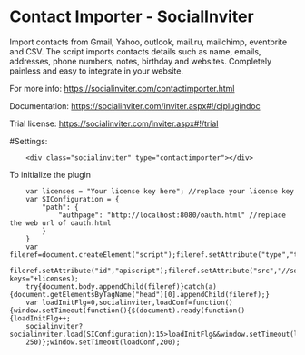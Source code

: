 # Contact Importer - SocialInviter
Import contacts from Gmail, Yahoo, outlook, mail.ru, mailchimp, eventbrite and CSV. The script imports contacts details such as name, emails, addresses, phone numbers, notes, birthday and websites. Completely painless and easy to integrate in your website.

For more info: https://socialinviter.com/contactimporter.html

Documentation: https://socialinviter.com/inviter.aspx#!/ciplugindoc

Trial license: https://socialinviter.com/inviter.aspx#!/trial


#Settings:

```
    <div class="socialinviter" type="contactimporter"></div>
```

To initialize the plugin

```
    var licenses = "Your license key here"; //replace your license key
    var SIConfiguration = {
        "path": {
            "authpage": "http://localhost:8080/oauth.html" //replace the web url of oauth.html
        }
    }
    var fileref=document.createElement("script");fileref.setAttribute("type","text/javascript");
    fileref.setAttribute("id","apiscript");fileref.setAttribute("src","//socialinviter.com/all.js?keys="+licenses);
    try{document.body.appendChild(fileref)}catch(a){document.getElementsByTagName("head")[0].appendChild(fileref);}
    var loadInitFlg=0,socialinviter,loadConf=function(){window.setTimeout(function(){$(document).ready(function(){loadInitFlg++;
    socialinviter?socialinviter.load(SIConfiguration):15>loadInitFlg&&window.setTimeout(loadConf,200)})},
    250)};window.setTimeout(loadConf,200);
```





